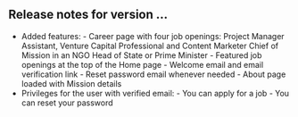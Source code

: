 
## Release notes for version ... 

* Added features: 
        - Career page with four job openings: 
                Project Manager Assistant, 
                Venture Capital Professional and Content Marketer
                Chief of Mission in an NGO 
                Head of State or Prime Minister
        - Featured job openings at the top of the Home page
        - Welcome email and email verification link 
        - Reset password email whenever needed 
        - About page loaded with Mission details 
* Privileges for the user with verified email: 
        - You can apply for a job 
        - You can reset your password